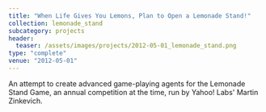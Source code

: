 ```yaml
---
title: "When Life Gives You Lemons, Plan to Open a Lemonade Stand!"
collection: lemonade_stand
subcategory: projects
header: 
  teaser: /assets/images/projects/2012-05-01_lemonade_stand.png
type: "complete"
venue: "2012-05-01"
---
```


An attempt to create advanced game-playing agents for the Lemonade Stand Game, an annual competition at the time, run by Yahoo! Labs' Martin Zinkevich.